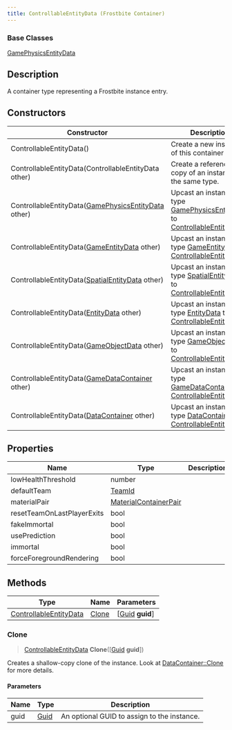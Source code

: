 ```yaml
---
title: ControllableEntityData (Frostbite Container)
---
```

### Base Classes

[GamePhysicsEntityData](GamePhysicsEntityData)

## Description

A container type representing a Frostbite instance entry.

## Constructors

| Constructor                                                                       | Description                                                                                                                         |
| --------------------------------------------------------------------------------- | ----------------------------------------------------------------------------------------------------------------------------------- |
| ControllableEntityData()                                                          | Create a new instance of this container type.                                                                                       |
| ControllableEntityData(ControllableEntityData other)                              | Create a reference copy of an instance of the same type.                                                                            |
| ControllableEntityData([GamePhysicsEntityData](GamePhysicsEntityData) other)      | Upcast an instance of type [GamePhysicsEntityData](GamePhysicsEntityData) to [ControllableEntityData](ControllableEntityData).      |
| ControllableEntityData([GameEntityData](GameEntityData) other)                    | Upcast an instance of type [GameEntityData](GameEntityData) to [ControllableEntityData](ControllableEntityData).                    |
| ControllableEntityData([SpatialEntityData](SpatialEntityData) other)              | Upcast an instance of type [SpatialEntityData](SpatialEntityData) to [ControllableEntityData](ControllableEntityData).              |
| ControllableEntityData([EntityData](EntityData) other)                            | Upcast an instance of type [EntityData](EntityData) to [ControllableEntityData](ControllableEntityData).                            |
| ControllableEntityData([GameObjectData](GameObjectData) other)                    | Upcast an instance of type [GameObjectData](GameObjectData) to [ControllableEntityData](ControllableEntityData).                    |
| ControllableEntityData([GameDataContainer](GameDataContainer) other)              | Upcast an instance of type [GameDataContainer](GameDataContainer) to [ControllableEntityData](ControllableEntityData).              |
| ControllableEntityData([DataContainer](/vext/ref/cls/shr/datacontainer) other) | Upcast an instance of type [DataContainer](/vext/ref/cls/shr/datacontainer) to [ControllableEntityData](ControllableEntityData). |

## Properties

| Name                       | Type                                           | Description |
| -------------------------- | ---------------------------------------------- | ----------- |
| lowHealthThreshold         | number                                         |             |
| defaultTeam                | [TeamId](TeamId)                               |             |
| materialPair               | [MaterialContainerPair](MaterialContainerPair) |             |
| resetTeamOnLastPlayerExits | bool                                           |             |
| fakeImmortal               | bool                                           |             |
| usePrediction              | bool                                           |             |
| immortal                   | bool                                           |             |
| forceForegroundRendering   | bool                                           |             |

## Methods

| Type                                             | Name            | Parameters                                     |
| ------------------------------------------------ | --------------- | ---------------------------------------------- |
| [ControllableEntityData](ControllableEntityData) | [Clone](#clone) | \[[Guid](/vext/ref/cls/shr/guid) **guid**\] |

### Clone

> [ControllableEntityData](ControllableEntityData) **Clone**(\[[Guid](/vext/ref/cls/shr/guid) **guid**\])

Creates a shallow-copy clone of the instance. Look at [DataContainer::Clone](/vext/ref/cls/shr/datacontainer#clone) for more details.

#### Parameters

| Name | Type         | Description                                 |
| ---- | ------------ | ------------------------------------------- |
| guid | [Guid](Guid) | An optional GUID to assign to the instance. |
